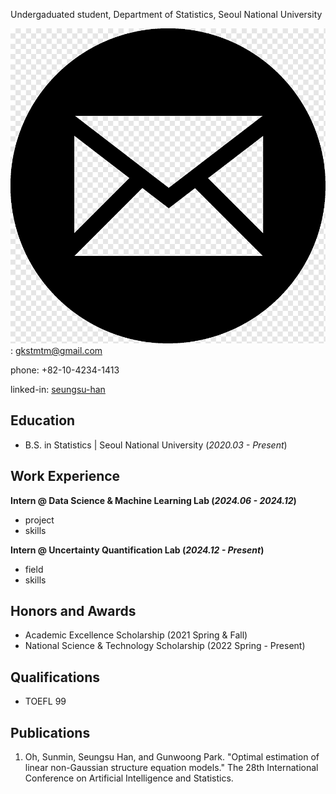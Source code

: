 Undergaduated student, Department of Statistics, Seoul National University

![email](picture/mail.png): gkstmtm@gmail.com

phone: +82-10-4234-1413

linked-in: [seungsu-han](https://www.linkedin.com/in/seungsu-han-a92201330/)

## Education	        		
- B.S. in Statistics | Seoul National University (_2020.03 - Present_)

## Work Experience
**Intern @ Data Science & Machine Learning Lab (_2024.06 - 2024.12_)**
- project
- skills

**Intern @ Uncertainty Quantification Lab (_2024.12 - Present_)**
- field
- skills

## Honors and Awards
- Academic Excellence Scholarship (2021 Spring & Fall)
- National Science & Technology Scholarship (2022 Spring - Present)


## Qualifications
 - TOEFL 99

## Publications
1. Oh, Sunmin, Seungsu Han, and Gunwoong Park. "Optimal estimation of linear non-Gaussian structure equation models." The 28th International Conference on Artificial Intelligence and Statistics.
